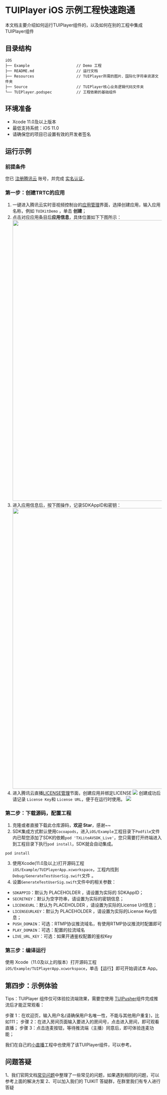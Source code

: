 # TUIPlayer iOS 示例工程快速跑通
本文档主要介绍如何运行TUIPlayer组件的，以及如何在别的工程中集成TUIPlayer组件

## 目录结构

```
iOS
├── Example                     // Demo 工程
├── README.md                   // 运行文档
├── Resources                   // TUIPlayer所需的图片、国际化字符串资源文件夹
├── Source                      // TUIPlayer核心业务逻辑代码文件夹
└── TUIPlayer.podspec           // 工程依赖的基础组件
```

## 环境准备
- Xcode 11.0及以上版本
- 最低支持系统：iOS 11.0
- 请确保您的项目已设置有效的开发者签名

## 运行示例

### 前提条件
您已 [注册腾讯云](https://cloud.tencent.com/document/product/378/17985) 账号，并完成 [实名认证](https://cloud.tencent.com/document/product/378/3629)。

### 第一步：创建TRTC的应用
1. 一键进入腾讯云实时音视频控制台的[应用管理](https://console.cloud.tencent.com/trtc/app)界面，选择创建应用，输入应用名称，例如 `TUIKitDemo` ，单击 **创建**；
2. 点击对应应用条目后**应用信息**，具体位置如下下图所示：
    <img src="https://qcloudimg.tencent-cloud.cn/raw/62f58d310dde3de2d765e9a460b8676a.png" width="900">
3. 进入应用信息后，按下图操作，记录SDKAppID和密钥：
    <img src="https://qcloudimg.tencent-cloud.cn/raw/bea06852e22a33c77cb41d287cac25db.png" width="900">
4. 进入腾讯云直播[LICENSE管理](https://console.cloud.tencent.com/live/license)节面，创建应用并绑定LICENSE
![](https://qcloudimg.tencent-cloud.cn/raw/886dbc5cf9cea301a69a7c06c80390d4.png)
创建成功后请记录 ` License Key `和 `License URL`，便于在运行时使用。
![](https://qcloudimg.tencent-cloud.cn/raw/5bca99c4b00f23eaa763310dc475ec1e.png)

### 第二步：下载源码，配置工程
1. 克隆或者直接下载此仓库源码，**欢迎 Star**，感谢~~
2. SDK集成方式默认使用`Cocoapods`，进入`iOS/Example`工程目录下`Podfile`文件内已帮您添加了SDK的依赖`pod 'TXLiteAVSDK_Live'`，您只需要打开终端进入到工程目录下执行`pod install`，SDK就会自动集成。

```
pod install
```

3. 使用Xcode(11.0及以上)打开源码工程`iOS/Example/TUIPlayerApp.xcworkspace`，工程内找到`Debug/GenerateTestUserSig.swift`文件 。
4. 设置`GenerateTestUserSig.swift`文件中的相关参数：
  - `SDKAPPID`：默认为 PLACEHOLDER ，请设置为实际的 SDKAppID；
  - `SECRETKEY`：默认为空字符串，请设置为实际的密钥信息；
  - `LICENSEURL`：默认为 PLACEHOLDER ，请设置为实际的License Url信息；
  - `LICENSEURLKEY`：默认为 PLACEHOLDER ，请设置为实际的License Key信息；
  - `PUSH_DOMAIN`：可选：RTMP协议推流域名，有使用RTMP协议推流时配置即可
  - `PLAY_DOMAIN`：可选：配置的拉流域名
  - `LIVE_URL_KEY`：可选：如果开通鉴权配置的鉴权Key


### 第三步：编译运行

使用 Xcode（11.0及以上的版本）打开源码工程 `iOS/Example/TUIPlayerApp.xcworkspace`，单击【运行】即可开始调试本 App。

## 第四步：示例体验
Tips：TUIPlayer 组件仅可体验拉流端效果，需要您使用 [TUIPusher](https://github.com/LiteAV-TUIKit/TUIPusher)组件完成推流后才能正常观看：

步骤 1：在欢迎页，输入用户名(请确保用户名唯一性，不能与其他用户重复)，比如111；
步骤 2：在进入房间页面输入要进入的房间号，点击进入房间，即可观看直播；
步骤 3：点击连麦按钮，等待推流端（主播）同意后，即可体验连麦功能；

我们在自己的[小直播](https://github.com/tencentyun/XiaoZhiBo)工程中也使用了该TUIPlayer组件，可以参考。

## 问题答疑
1、我们官网文档[常见问题](https://cloud.tencent.com/document/product/454/7998)中整理了一些常见的问题，如果遇到相同的问题，可以参考上面的解决方案
2、可以加入我们的 TUIKIT 答疑群，在群里我们有专人进行答疑
